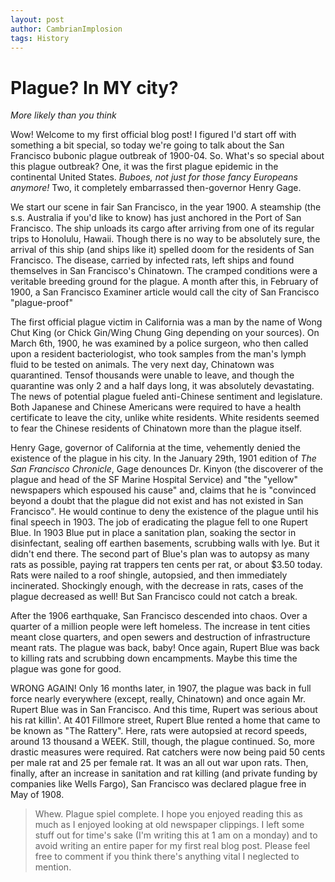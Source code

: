 ```yaml
--- 
layout: post
author: CambrianImplosion
tags: History
---
```

# Plague? In MY city?
 _More likely than you think_

Wow! Welcome to my first official blog post! I figured I'd start off with something a bit special, so today we're going to talk about the San Francisco bubonic plague outbreak of 1900-04.
So. What's so special about this plague outbreak? One, it was the first plague epidemic in the continental United States. *Buboes, not just for those fancy Europeans anymore!* Two, it completely embarrassed then-governor Henry Gage. 

We start our scene in fair San Francisco, in the year 1900. A steamship (the s.s. Australia if you'd like to know) has just anchored in the Port of San Francisco. The ship unloads its cargo after arriving from one of its regular trips to Honolulu, Hawaii.  Though there is no way to be absolutely sure, the arrival of this ship (and ships like it) spelled doom for the residents of San Francisco. The disease, carried by infected rats, left ships and found themselves in San Francisco's Chinatown. The cramped conditions were a veritable breeding ground for the plague.  A month after this, in February of 1900, a San Francisco Examiner article would call the city of San Francisco "plague-proof"

The first official plague victim in California was a man by the name of Wong Chut King (or Chick Gin/Wing Chung Ging depending on your sources). On March 6th, 1900, he was examined by a police surgeon, who then called upon a resident bacteriologist, who took samples from the man's lymph fluid to be tested on animals. The very next day, Chinatown was quarantined. Tensof thousands were unable to leave, and though the quarantine was only 2 and a half days long, it was absolutely devastating. 
The news of potential plague fueled anti-Chinese sentiment and legislature. Both Japanese and Chinese Americans were required to have a health certificate to leave the city, unlike white residents. White residents seemed to fear the Chinese residents of Chinatown more than the plague itself. 

Henry Gage, governor of California at the time, vehemently denied the existence of the plague in his city. In the January 29th, 1901 edition of *The San Francisco Chronicle*, Gage denounces Dr. Kinyon (the discoverer of the plague and head of the SF Marine Hospital Service) and "the "yellow" newspapers which espoused his cause" and, claims that he is "convinced beyond a doubt that the plague did not exist and has not existed in San Francisco". He would continue to deny the existence of the plague until his final speech in 1903. 
The job of eradicating the plague fell to one Rupert Blue. In 1903 Blue put in place a sanitation plan, soaking the sector in disinfectant, sealing off earthen basements, scrubbing walls with lye. But it didn't end there. The second part of Blue's plan was to autopsy as many rats as possible, paying rat trappers ten cents per rat, or about $3.50 today. Rats were nailed to a roof shingle, autopsied, and then immediately incinerated. Shockingly enough, with the decrease in rats, cases of the plague decreased as well! But San Francisco could not catch a break. 

After the 1906 earthquake, San Francisco descended into chaos. Over a quarter of a million people were left homeless. The increase in tent cities meant close quarters, and open sewers and destruction of infrastructure meant rats. The plague was back, baby! Once again, Rupert Blue was back to killing rats and scrubbing down encampments. Maybe this time the plague was gone for good. 

WRONG AGAIN! Only 16 months later, in 1907, the plague was back in full force nearly everywhere (except, really, Chinatown) and once again Mr. Rupert Blue was in San Francisco. And this time, Rupert was serious about his rat killin'. At 401 Fillmore street, Rupert Blue rented a home that came to be known as "The Rattery". Here, rats were autopsied at record speeds, around 13 thousand a WEEK. Still, though, the plague continued. So, more drastic measures were required. Rat catchers were now being paid 50 cents per male rat and 25 per female rat. It was an all out war upon rats. Then, finally, after an increase in sanitation and rat killing (and private funding by companies like Wells Fargo), San Francisco was declared plague free in May of 1908. 

>Whew. Plague spiel complete. I hope you enjoyed reading this as much as I enjoyed looking at old newspaper clippings. I left some stuff out for time's sake (I'm writing this at 1 am on a monday) and to avoid writing an entire paper for my first real blog post. Please feel free to comment if you think there's anything vital I neglected to mention. 
